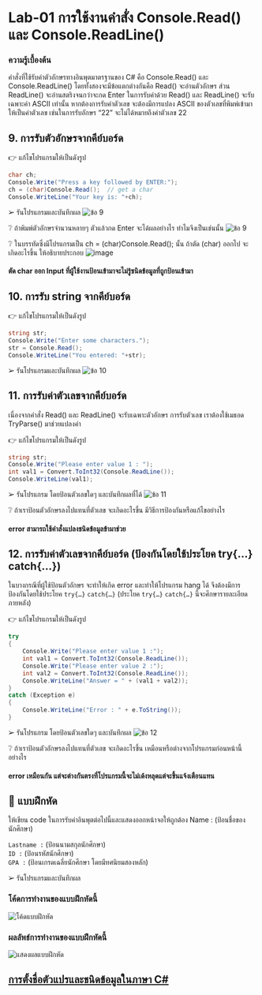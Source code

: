 # Lab-01 การใช้งานคำสั่ง Console.Read() และ Console.ReadLine()
### ความรู้เบื้องต้น

คำสั่งที่ใช้รับค่าตัวอักษรทางอินพุตมาตรฐานของ C# คือ Console.Read() และ Console.ReadLine() โดยทั้งสองจะมีข้อแตกต่างกันคือ Read() จะอ่านตัวอักษร ส่วน ReadLine() จะอ่านสตริงจนกว่าจะกด Enter ในการรับค่าด้วย Read() และ ReadLine() จะรับเฉพาะค่า ASCII เท่านั้น หากต้องการรับค่าตัวเลข จะต้องมีการแปลง ASCII ของตัวเลขที่พิมพ์เข้ามาให้เป็นค่าตัวเลข เช่นในการรับอักษร “22” จะไม่ได้หมายถึงค่าตัวเลข 22

## 9. การรับตัวอักษรจากคีย์บอร์ด

👉 แก้ไขโปรแกรมให้เป็นดังรูป

```csharp
char ch;
Console.Write("Press a key followed by ENTER:");
ch = (char)Console.Read();  // get a char
Console.WriteLine("Your key is: "+ch);
```

➢ รันโปรแกรมและบันทึกผล
![ข้อ 9](https://github.com/65030179179Pattarapon/03376836-OOP-2566-Lab-01/assets/144198506/a9f5d535-7a53-4b56-bf51-70b581e01597)


❔ ถ้าพิมพ์ตัวอักษรจำนวนหลายๆ ตัวแล้วกด Enter จะได้ผลอย่างไร ทำไมจึงเป็นเช่นนั้น
![ข้อ 9](https://github.com/65030179179Pattarapon/03376836-OOP-2566-Lab-01/assets/144198506/af5e57b0-f5da-4db0-92ff-1341c192095e)


❔ ในบรรทัดซึ่งมีโปรแกรมเป็น ch = (char)Console.Read(); นั้น ถ้าตัด (char) ออกไป จะเกิดอะไรขึ้น ให้อธิบายประกอบ
![image](https://github.com/65030179179Pattarapon/03376836-OOP-2566-Lab-01/assets/144198506/fc4627e1-fba2-4f08-9a25-a8d32c6215fc)
#### ตัด char ออก Input ที่ผู้ใช้งานป้อนเข้ามาจะไม่รู้ชนิดข้อมูลที่ถูกป้อนเข้ามา

## 10. การรับ string จากคีย์บอร์ด

👉 แก้ไขโปรแกรมให้เป็นดังรูป

```csharp
string str;
Console.Write("Enter some characters.");
str = Console.Read();
Console.WriteLine("You entered: "+str);
```

➢ รันโปรแกรมและบันทึกผล
![ข้อ 10](https://github.com/65030179179Pattarapon/03376836-OOP-2566-Lab-01/assets/144198506/663b09d0-49cc-4cf8-99d3-92c09620fcee)

## 11. การรับค่าตัวเลขจากคีย์บอร์ด

เนื่องจากคำสั่ง Read() และ ReadLine() จะรับเฉพาะตัวอักษร การรับตัวเลข เราต้องใช้เมธอด TryParse() มาช่วยแปลงค่า

👉 แก้ไขโปรแกรมให้เป็นดังรูป

```csharp
string str;
Console.Write("Please enter value 1 : ");
int val1 = Convert.ToInt32(Console.ReadLine());
Console.WriteLine(val1);
```

➢ รันโปรแกรม โดยป้อนตัวเลขใดๆ และบันทึกผลที่ได้
![ข้อ 11](https://github.com/65030179179Pattarapon/03376836-OOP-2566-Lab-01/assets/144198506/bf6bbe5b-7b4a-4da0-9898-f9f8a9a86f64)


❔ ถ้าเราป้อนตัวอักษรลงไปแทนที่ตัวเลข จะเกิดอะไรขึ้น มีวิธีการป้องกันหรือแก้ไขอย่างไร
#### error สามารถใช้คำสั่งแปลงชนิดข้อมูลข้ามาช่วย

## 12. การรับค่าตัวเลขจากคีย์บอร์ด (ป้องกันโดยใช้ประโยค try{…} catch{…})

ในบางกรณีที่ผู้ใช้ป้อนตัวอักษร จะทำให้เกิด error และทำให้โปรแกรม hang ได้ จึงต้องมีการป้องกันโดยใช้ประโยค `try{…}` `catch{…}` (ประโยค `try{…}` `catch{…}`   นี้จะศึกษารายละเอียดภายหลัง)

👉 แก้ไขโปรแกรมให้เป็นดังรูป

```csharp
try
{
    Console.Write("Please enter value 1 :");
    int val1 = Convert.ToInt32(Console.ReadLine());
    Console.Write("Please enter value 2 :");
    int val2 = Convert.ToInt32(Console.ReadLine());
    Console.WriteLine("Answer = " + (val1 + val2));
}
catch (Exception e)
{
    Console.WriteLine("Error : " + e.ToString());
}
```

➢ รันโปรแกรม โดยป้อนตัวเลขใดๆ และบันทึกผล
![ข้อ 12](https://github.com/65030179179Pattarapon/03376836-OOP-2566-Lab-01/assets/144198506/84aee2ec-2b94-40f5-9b19-9eebb602720c)


❔ ถ้าเราป้อนตัวอักษรลงไปแทนที่ตัวเลข จะเกิดอะไรขึ้น เหมือนหรือต่างจากโปรแกรมก่อนหน้านี้อย่างไร
#### error เหมือนกัน แต่จะต่างกันตรงที่โปรแกรมนี้จะไม่เด้งหลุดแต่จะขึ้นแจ้งเตือนแทน


## 📝 แบบฝึกหัด

ให้เขียน code ในการรับค่าอินพุตต่อไปนี้และแสดงออกหน้าจอให้ถูกต้อง Name : (ป้อนชื่อของนักศึกษา)

``Lastname :`` (ป้อนนามสกุลนักศึกษา)  
``ID :`` (ป้อนรหัสนักศึกษา)  
``GPA :`` (ป้อนเกรดเฉลี่ยนักศึกษา โดยมีทศนิยมสองหลัก)  

➢ รันโปรแกรมและบันทึกผล
### โค้ดการทำงานของแบบฝึกหัดนี้
![โค้ดแบบฝึกหัด](https://github.com/65030179179Pattarapon/03376836-OOP-2566-Lab-01/assets/144198506/19e38f63-ba39-4b8c-8308-8d00f1b949fa)

### ผลลัพธ์การทำงานของแบบฝึกหัดนี้
![แสดงผลแบบฝึกหัด](https://github.com/65030179179Pattarapon/03376836-OOP-2566-Lab-01/assets/144198506/6c2097d7-b070-4db0-bf83-ff6f30b7ba56)

## [การตั้งชื่อตัวแปรและชนิดข้อมูลในภาษา C\#](./Lab-01-part-13.md)
